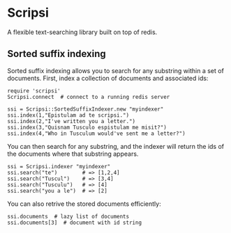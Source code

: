 # Scripsi

A flexible text-searching library built on top of redis.

## Sorted suffix indexing

Sorted suffix indexing allows you to search for any substring within a set of documents. First, index a collection of documents and associated ids:

    require 'scripsi'
    Scripsi.connect  # connect to a running redis server

    ssi = Scripsi::SortedSuffixIndexer.new "myindexer"
    ssi.index(1,"Epistulam ad te scripsi.")
    ssi.index(2,"I've written you a letter.")
    ssi.index(3,"Quisnam Tusculo espistulam me misit?")
    ssi.index(4,"Who in Tusculum would've sent me a letter?")

You can then search for any substring, and the indexer will return the ids of the documents where that substring appears.

    ssi = Scripsi.indexer "myindexer"
    ssi.search("te")        # => [1,2,4]
    ssi.search("Tuscul")    # => [3,4]
    ssi.search("Tusculu")   # => [4]
    ssi.search("you a le")  # => [2]

You can also retrive the stored documents efficiently:

    ssi.documents  # lazy list of documents
    ssi.documents[3]  # document with id string

